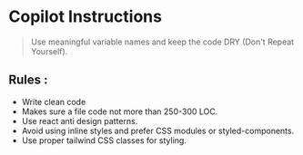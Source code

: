 # Copilot Instructions

> Use meaningful variable names and keep the code DRY (Don't Repeat Yourself).

## Rules :

- Write clean code
- Makes sure a file code not more than 250-300 LOC.
- Use react anti design patterns.
- Avoid using inline styles and prefer CSS modules or styled-components.
- Use proper tailwind CSS classes for styling.
